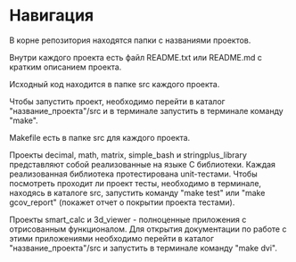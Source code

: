 # Навигация

В корне репозитория находятся папки с названиями проектов.

Внутри каждого проекта есть файл README.txt или README.md с кратким описанием проекта.

Исходный код находится в папке src каждого проекта.

Чтобы запустить проект, необходимо перейти в каталог "название_проекта"/src и в терминале запустить в терминале команду "make".

Makefile есть в папке src для каждого проекта.

Проекты decimal, math, matrix, simple_bash и stringplus_library представляют собой реализованные на языке C библиотеки. Каждая реализованная библиотека протестирована unit-тестами. Чтобы посмотреть проходит ли проект тесты, необходимо в терминале, находясь в каталоге src, запустить команду "make test" или "make gcov_report" (покажет отчет о покрытии проекта тестами).

Проекты smart_calc и 3d_viewer - полноценные приложения с отрисованным функционалом. Для открытия документации по работе с этими приложениями необходимо перейти в каталог "название_проекта"/src и запустить в терминале команду "make dvi".
